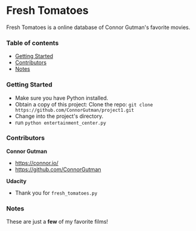 # Fresh Tomatoes

Fresh Tomatoes is a online database of Connor Gutman's favorite movies.

### Table of contents
  - [Getting Started](#getting-started)
  - [Contributors](#contributors)
  - [Notes](#notes)

### Getting Started

* Make sure you have Python installed.
* Obtain a copy of this project:
Clone the repo: `git clone https://github.com/ConnorGutman/project1.git`
* Change into the project's directory.
* run `python entertainment_center.py`

### Contributors
**Connor Gutman**
- <https://connor.io/>
- <https://github.com/ConnorGutman>

**Udacity**
- Thank you for `fresh_tomatoes.py`

### Notes
These are just a **few** of my favorite films!

